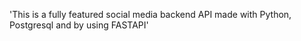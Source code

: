 'This is a fully featured social media backend API made with Python, Postgresql and by using FASTAPI' 
